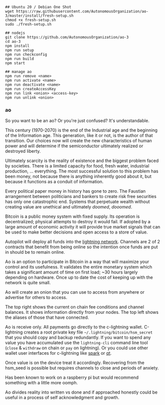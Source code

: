 ```
## Ubuntu 20 / Debian One Shot
wget https://raw.githubusercontent.com/AutonomousOrganization/ao-3/master/install/fresh-setup.sh
chmod +x fresh-setup.sh
sudo ./fresh-setup.sh

## nodejs
git clone https://github.com/AutonomousOrganization/ao-3
cd ao-3
npm install
npm run setup
npm run checkconfig
npm run build
npm start

## manage ao
npm run remove <name>
npm run activate <name>
npm run deactivate <name>
npm run createAccessKey
npm run link <onion> <access-key>
npm run unlink <onion>
```

### ao

So you want to be an ao? Or you're just confused? It's understandable.

This century (1970-2070) is the end of the Industrial age and the beginning of the Information age. This generation, like it or not, is the author of that transition. Our choices now will create the new characteristics of human power and will determine if the semiconductor ultimately realized or destroyed liberty.  

Ultimately scarcity is the reality of existence and the biggest problem faced by societies. There is a limited capacity for food, fresh water, industrial production, ... everything. The most successful solution to this problem has been money, not because there is anything inherently good about it, but because it functions as a conduit of information.  

Every political paper money in history has gone to zero. The Faustian arrangement between politicians and bankers to create risk free securities has only one catastrophic end. Systems that perpetuate wealth without creating value are unethical and ultimately *doomed*, *dooomed*.  

Bitcoin is a public money system with fixed supply. Its operation is decentralized; physical attempts to destroy it would fail. If adopted by a large amount of economic activity it will provide true market signals that can be used to make better decisions and open access to a store of value.

Autopilot will deploy all funds into the [lightning network](http://1ml.com). Channels are 2 of 2 contracts that benefit from being online so the intention once funds are put in should be to remain online.

Ao is an option to participate in Bitcoin in a way that will maximize your control and its usefulness. It validates the entire monetary system which takes a significant amount of time on first load; ~30 hours largely depending on hardware. Once up to date the cost of keeping up with the network is quite small.

Ao will create an onion that you can use to access from anywhere or advertise for others to access.

The top right shows the current on chain fee conditions and channel balances. It shows information directly from your nodes. The top left shows the aliases of those that have connected.

Ao is receive only. All payments go directly to the c-lightning wallet. C-lightning creates a root private key file `~/.lightning/bitcoin/hsm_secret` that you should copy and backup redundantly. If you want to spend any value you have accumulated use the `lightning-cli` command line tool (`close` & `withdraw` on chain or `pay` on lightning). Or you could use other wallet user interfaces for c-lightning like [spark](https://github.com/shesek/spark-wallet) or [qt](https://github.com/darosior/lightning-qt).

Once value is on the device treat it accordingly. Recovering from the hsm_seed is possible but requires channels to close and periods of anxiety.

Has been known to work on a raspberry pi but would recommend something with a little more oomph.

Ao divides reality into written vs done and if approached honestly could be useful in a process of self acknowledgment and growth.
